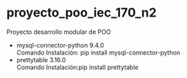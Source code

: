 # proyecto_poo_iec_170_n2

Proyecto desarrollo modular de POO

<ul>
<li>mysql-connector-python 9.4.0</br>Comando Instalación: pip install mysql-connector-python</li>
<li>prettytable 3.16.0</br>Comando Instalación:pip install prettytable</li>
</ul>
